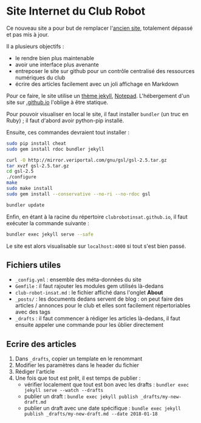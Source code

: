 # Site Internet du Club Robot

Ce nouveau site a pour but de remplacer l'[ancien site](https://etud.insa-toulouse.fr/~club_robot/), totalement dépassé et pas mis à jour.

Il a plusieurs objectifs :
* le rendre bien plus maintenable
* avoir une interface plus avenante
* entreposer le site sur github pour un contrôle centralisé des ressources numériques du club
* écrire des articles facilement avec un joli affichage en Markdown

Pour ce faire, le site utilise un [thème jekyll](https://jekyllrb.com/), [Notepad](https://github.com/hmfaysal/Notepad). L'hébergement d'un site sur [<name>.github.io](https://clubrobotinsat.github.io/) l'oblige à être statique.

Pour pouvoir visualiser en local le site, il faut installer `bundler` (un truc en Ruby) ; il faut d'abord avoir python-pip installé.

Ensuite, ces commandes devraient tout installer :

```bash
sudo pip install cheat
sudo gem install rdoc bundler jekyll

curl -O http://mirror.veriportal.com/gnu/gsl/gsl-2.5.tar.gz
tar xvzf gsl-2.5.tar.gz
cd gsl-2.5
./configure
make
sudo make install
sudo gem install --conservative --no-ri --no-rdoc gsl

bundler update
```

Enfin, en étant à la racine du répertoire `clubrobotinsat.github.io`, il faut exécuter la commande suivante :

```bash
bundler exec jekyll serve --safe
```

Le site est alors visualisable sur `localhost:4000` si tout s'est bien passé.

## Fichiers utiles

* `_config.yml` : ensemble des méta-données du site
* `Gemfile` : il faut rajouter les modules gem utilisés là-dedans
* `club-robot-insat.md` : le fichier affiché dans l'onglet **About**
* `_posts/` : les documents dedans servent de blog : on peut faire des articles / annonces pour le club et elles sont facilement répertoriables avec des tags
* `_drafts` : il faut commencer à rédiger les articles là-dedans, il faut ensuite appeler une commande pour les ûblier directement

## Ecrire des articles

1. Dans `_drafts`, copier un template en le renommant
2. Modifier les paramètres dans le header du fichier
3. Rédiger l'article
4. Une fois que tout est prêt, il est temps de publier :
    * vérifier localement que tout est bon avec les drafts : `bundler exec jekyll serve --watch --drafts`
    * publier un draft : `bundle exec jekyll publish _drafts/my-new-draft.md`
    * publier un draft avec une date spécifique : `bundle exec jekyll publish _drafts/my-new-draft.md --date 2018-01-18`
